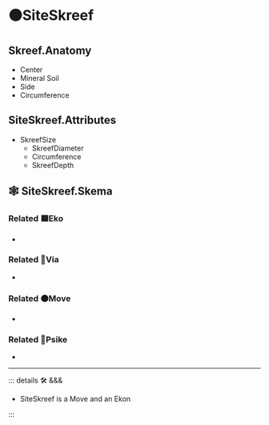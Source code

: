 # 🟠<move>SiteSkreef</move>

## Skreef.Anatomy

- Center
- Mineral Soil
- Side
- Circumference

## SiteSkreef.Attributes

- SkreefSize
    - SkreefDiameter
    - Circumference
    - SkreefDepth

## 🕸 SiteSkreef.Skema

### Related 🟩<eko>Eko</eko>

-

### Related 🔻<via>Via</via>

-

### Related 🟠<move>Move</move>

-

### Related 💜<psike>Psike</psike>

-

---

<!-- =================================================== -->
<!-- =================================================== -->
<!-- =================================================== -->
<!-- =================================================== -->
<!-- =================================================== -->
::: details 🛠 <dev>&&&</dev>

- SiteSkreef is a Move and an Ekon

:::

